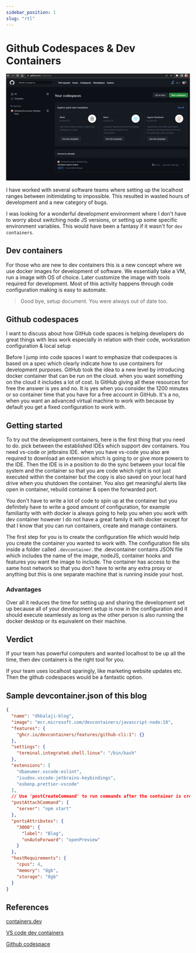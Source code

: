 ```yaml
---
sidebar_position: 1
slug: "rtl"
---
```


# Github Codespaces & Dev Containers

![](./assets/code-spaces.png)

I have worked with several software teams where setting up the localhost ranges between initimidating to impossible. This resulted in wasted hours of development and a new category of bugs.

I was looking for a wonderful development environment where I don't have to worry about switching node JS versions, or setting up some specific environment variables. This would have been a fantasy if it wasn't for `dev containers`.

## Dev containers

For those who are new to dev containers this is a new concept where we use docker images for development of software. We essentially take a VM, run a image with OS of choice. Later customize the image with tools required for development. Most of this activity happens through code configuration making is easy to automate.

> Good bye, setup document. You were always out of date too.


## Github codespaces

I want to discuss about how GitHub code spaces is helping developers do great things with less work especially in relation with their code, workstation configuration & local setup

Before I jump into code spaces I want to emphasize that codespaces is based on a spec which clearly indicate how to use containers for development purposes. GitHub took the idea to a new level by introducing docker container that can be run on the cloud.  when you want something on the cloud it includes a lot of cost. Is GitHub giving all these resources for free the answer is yes and no. It is yes when you consider the 1200 minutes or so container time that you have for a free account in GitHub. It's a no, when you want an advanced virtual machine to work with because by default you get a fixed configuration to work with.

## Getting started 

To try out the development containers, here is the first thing that you need to do.  pick between the established IDEs which support dev containers. You need vs-code or jetbrains IDE. when you have vs-code you also are required to download an extension which is going to or give more powers to the IDE. Then the IDE is in a position to do the sync between your local file system and the container so that you are code which right is not just executed within the container but the copy is also saved on your local hard drive when you shutdown the container. You also get meaningful alerts like open in container, rebuild container & open the forwarded port.

You don't have to write a lot of code to spin up at the container but you definitely have to write a good amount of configuration, for example familiarity with with docker is always going to help you when you work with dev container however I do not have a great family it with docker except for that I know that you can run containers, create and manage containers. 

The first step for you is to create the configuration file which would help you create the container you wanted to work with. The configuration file sits inside a folder called `.devcontainer`. the .devcontainer contains JSON file which includes the name of the image, nodeJS, container hooks and features you want the image to include. The container has access to the same host network so that you don't have to write any extra proxy or anything but this is one separate machine that is running inside your host.

### Advantages

 Over all it reduces the time for setting up and sharing the development set up because all of your development setup is now in the configuration and it should execute seamlessly as long as the other person is also running the docker desktop or its equivalent on their machine.

## Verdict

If your team has powerful computers and wanted localhost to be up all the time, then dev containers is the right tool for you.

If your team uses localhost sparingly, like marketing website updates etc. Then the github codespaces would be a fantastic option.


## Sample devcontainer.json of this blog

```json
{
  "name": "dhbalaji-blog",
  "image": "mcr.microsoft.com/devcontainers/javascript-node:18",
  "features": {
    "ghcr.io/devcontainers/features/github-cli:1": {}
  },
  "settings": {
    "terminal.integrated.shell.linux": "/bin/bash"
  },
  "extensions": [
    "dbaeumer.vscode-eslint",
    "isudox.vscode-jetbrains-keybindings",
    "esbenp.prettier-vscode"
  ],
  // Use 'postCreateCommand' to run commands after the container is created.
  "postAttachCommand": {
    "server": "npm start"
  },
  "portsAttributes": {
    "3000": {
      "label": "Blog",
      "onAutoForward": "openPreview"
    }
  },
  "hostRequirements": {
    "cpus": 4,
    "memory": "8gb",
    "storage": "8gb"
  }
}
```

## References

[containers.dev](https://containers.dev/)

[VS code dev containers](https://code.visualstudio.com/docs/devcontainers/containers)

[Github codespace](https://github.com/codespaces)